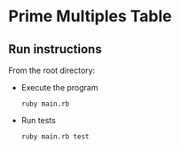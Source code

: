 # Prime Multiples Table

## Run instructions

From the root directory:

*  Execute the program
    ```
    ruby main.rb
    ```

* Run tests
    ```
    ruby main.rb test
    ```
